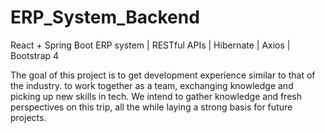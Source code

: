 # ERP_System_Backend
React + Spring Boot ERP system | RESTful APIs | Hibernate | Axios | Bootstrap 4

The goal of this project is to get development experience similar to that of the industry. 
to work together as a team, exchanging knowledge and picking up new skills in tech. 
We intend to gather knowledge and fresh perspectives on this trip, all the while laying a strong basis for future projects.
